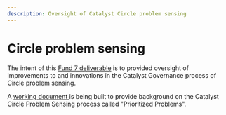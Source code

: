 ```yaml
---
description: Oversight of Catalyst Circle problem sensing
---
```


# Circle problem sensing

The intent of this [Fund 7 deliverable](https://cardano.ideascale.com/c/idea/383517) is to provided oversight of improvements to and innovations in the Catalyst Governance process of Circle problem sensing.

A [working document ](https://quality-assurance-dao.gitbook.io/community-governance-oversight/governance-processes/circle-problem-sensing/working-document)is being built to provide background on the Catalyst Circle Problem Sensing process called "Prioritized Problems".

